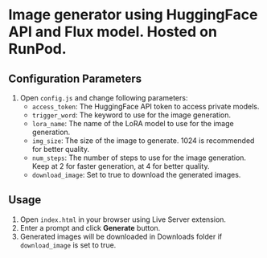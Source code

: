 # Image generator using HuggingFace API and Flux model. Hosted on RunPod.

## Configuration Parameters

1. Open `config.js` and change following parameters:
    - `access_token`: The HuggingFace API token to access private models.
    - `trigger_word`: The keyword to use for the image generation.
    - `lora_name`: The name of the LoRA model to use for the image generation.
    - `img_size`: The size of the image to generate. 1024 is recommended for better quality.
    - `num_steps`: The number of steps to use for the image generation. Keep at 2 for faster generation, at 4 for better quality.
    - `download_image`: Set to true to download the generated images.
  
## Usage

1. Open `index.html` in your browser using Live Server extension.
2. Enter a prompt and click **Generate** button.
3. Generated images will be downloaded in Downloads folder if `download_image` is set to true.